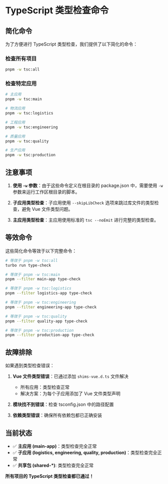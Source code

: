 # TypeScript 类型检查命令

## 简化命令

为了方便进行 TypeScript 类型检查，我们提供了以下简化的命令：

### 检查所有项目
```bash
pnpm -w tsc:all
```

### 检查特定应用
```bash
# 主应用
pnpm -w tsc:main

# 物流应用
pnpm -w tsc:logistics

# 工程应用
pnpm -w tsc:engineering

# 质量应用
pnpm -w tsc:quality

# 生产应用
pnpm -w tsc:production
```

## 注意事项

1. **使用 `-w` 参数**：由于这些命令定义在根目录的 package.json 中，需要使用 `-w` 参数来运行工作区根目录的脚本。

2. **子应用类型检查**：子应用使用 `--skipLibCheck` 选项来跳过库文件的类型检查，避免 Vue 文件类型问题。

3. **主应用类型检查**：主应用使用标准的 `tsc --noEmit` 进行完整的类型检查。

## 等效命令

这些简化命令等效于以下完整命令：

```bash
# 等效于 pnpm -w tsc:all
turbo run type-check

# 等效于 pnpm -w tsc:main
pnpm --filter main-app type-check

# 等效于 pnpm -w tsc:logistics
pnpm --filter logistics-app type-check

# 等效于 pnpm -w tsc:engineering
pnpm --filter engineering-app type-check

# 等效于 pnpm -w tsc:quality
pnpm --filter quality-app type-check

# 等效于 pnpm -w tsc:production
pnpm --filter production-app type-check
```

## 故障排除

如果遇到类型检查错误：

1. **Vue 文件类型错误**：已通过添加 `shims-vue.d.ts` 文件解决
   - 所有应用：类型检查正常
   - 解决方案：为每个子应用添加了 Vue 文件类型声明

2. **模块找不到错误**：检查 tsconfig.json 中的路径配置

3. **依赖类型错误**：确保所有依赖包都已正确安装

## 当前状态

- ✅ **主应用 (main-app)**：类型检查完全正常
- ✅ **子应用 (logistics, engineering, quality, production)**：类型检查完全正常
- ✅ **共享包 (shared-*)**: 类型检查完全正常

**所有项目的 TypeScript 类型检查都已通过！**
